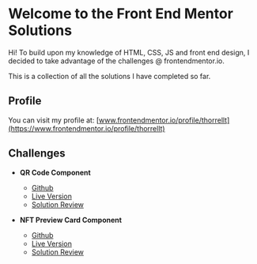 # Welcome to the Front End Mentor Solutions

Hi! To build upon my knowledge of HTML, CSS, JS and front end design, I decided to take advantage of the challenges @ frontendmentor.io.  

      
This is a collection of all the solutions I have completed so far. 

## Profile
You can visit my profile at: [www.frontendmentor.io/profile/thorrellt](https://www.frontendmentor.io/profile/thorrellt)

## Challenges

- **QR Code Component**
	- [Github](https://github.com/thorrellt/front_end_mentor_solutions/tree/master/qr-code-component-main)
	- [Live Version](https://thorrellt.github.io/front_end_mentor_solutions/qr-code-component-main/index.html)
	- [Solution Review](https://www.frontendmentor.io/solutions/qr-code-component-challenge-vqncH1C9x)

- **NFT Preview Card Component**
	- [Github](https://github.com/thorrellt/front_end_mentor_solutions/tree/master/nft-preview-card-component-main)
	- [Live Version](https://thorrellt.github.io/front_end_mentor_solutions/nft-preview-card-component-main/index.html)
	- [Solution Review](https://www.frontendmentor.io/solutions/newbie-final-attempt-AHi4VfCZX)
